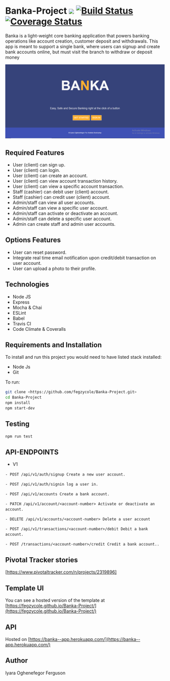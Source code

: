 # Banka-Project <a href="https://codeclimate.com/github/fegzycole/Banka-Project/maintainability"><img src="https://api.codeclimate.com/v1/badges/eeb800fdd3ccccdfb721/maintainability" /></a> [![Build Status](https://travis-ci.com/fegzycole/Banka-Project.svg?branch=develop)](https://travis-ci.com/fegzycole/Banka-Project) [![Coverage Status](https://coveralls.io/repos/github/fegzycole/Banka-Project/badge.svg)](https://coveralls.io/github/fegzycole/Banka-Project)

Banka is a light-weight core banking application that powers banking operations like account
creation, customer deposit and withdrawals. This app is meant to support a single bank, where
users can signup and create bank accounts online, but must visit the branch to withdraw or
deposit money


<img src = './UI/Images/Capture.png' alt = 'Banka Landing Page' >


## Required Features
- User (client) can sign up.
- User (client) can login.
- User (client) can create an account.
- User (client) can view account transaction history.
- User (client) can view a specific account transaction.
- Staff (cashier) can debit user (client) account.
- Staff (cashier) can credit user (client) account.
- Admin/staff can view all user accounts.
- Admin/staff can view a specific user account.
- Admin/staff can activate or deactivate an account.
- Admin/staff can delete a specific user account.
- Admin can create staff and admin user accounts.


## Options Features
- User can reset password.
- Integrate real time email notification upon credit/debit transaction on user account.
- User can upload a photo to their profile.

## Technologies

- Node JS
- Express
- Mocha & Chai
- ESLint
- Babel
- Travis CI
- Code Climate & Coveralls


## Requirements and Installation

To install and run this project you would need to have listed stack installed:

- Node Js
- Git

To run:

```sh
git clone <https://github.com/fegzycole/Banka-Project.git>
cd Banka-Project
npm install
npm start-dev
```

## Testing

```sh
npm run test
```

## API-ENDPOINTS

- V1

`- POST /api/v1/auth/signup Create a new user account.`

`- POST /api/v1/auth/signin log a user in.`

`- POST /api/v1/accounts Create a bank account.`

`- PATCH /api/v1/account/<account-number> Activate or deactivate an account.`

`- DELETE /api/v1/accounts/<account-number> Delete a user account`

`- POST /api/v1/transactions/<account-number>/debit Debit a bank account.`

`- POST /transactions/<account-number>/credit Credit a bank account..`


## Pivotal Tracker stories

[https://www.pivotaltracker.com/n/projects/2319896]


## Template UI

You can see a hosted version of the template at [https://fegzycole.github.io/Banka-Project/](https://fegzycole.github.io/Banka-Project/)


## API

Hosted on [https://banka--app.herokuapp.com/](https://banka--app.herokuapp.com/)

## Author

Iyara Oghenefegor Ferguson

